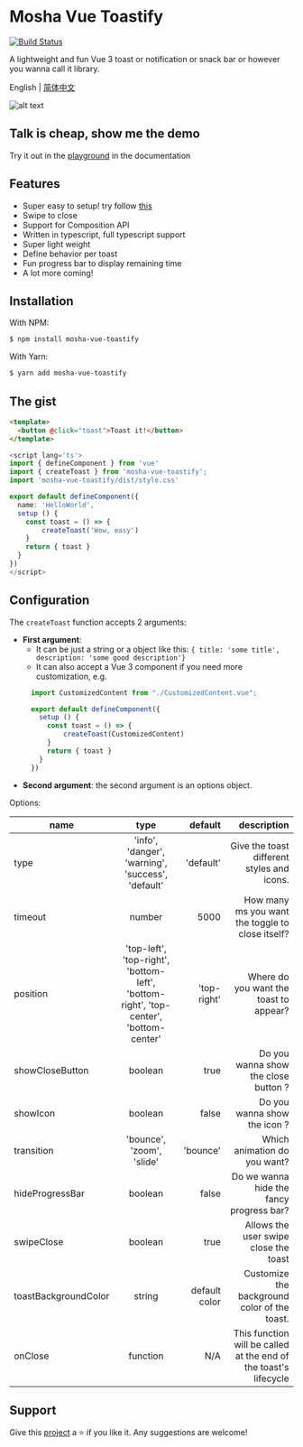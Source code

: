 # Mosha Vue Toastify

[![Build Status](https://travis-ci.com/szboynono/mosha-vue-toastify.svg?branch=main)](https://travis-ci.com/szboynono/mosha-vue-toastify)

A lightweight and fun Vue 3 toast or notification or snack bar or however you wanna call it library.

English | [简体中文](./README-zh_CN.md)

![alt text](./gif/demo.gif "Logo Title Text 1")

## Talk is cheap, show me the demo

Try it out in the [playground](https://szboynono.github.io/mosha-vue-toastify/) in the documentation

## Features
- Super easy to setup! try follow [this](#the-gist)
- Swipe to close
- Support for Composition API
- Written in typescript, full typescript support
- Super light weight
- Define behavior per toast
- Fun progress bar to display remaining time
- A lot more coming!

## Installation

With NPM:

```bash
$ npm install mosha-vue-toastify
```

With Yarn:

```bash
$ yarn add mosha-vue-toastify
```

## The gist
```html
<template>
  <button @click="toast">Toast it!</button>
</template>
```
```ts
<script lang='ts'>
import { defineComponent } from 'vue'
import { createToast } from 'mosha-vue-toastify';
import 'mosha-vue-toastify/dist/style.css'

export default defineComponent({
  name: 'HelloWorld',
  setup () {
    const toast = () => {
        createToast('Wow, easy')
    }
    return { toast }
  }
})
</script>
```

## Configuration

The `createToast` function accepts 2 arguments:
- **First argument**: 
  - It can be just a string or a object like this: `{ title: 'some title', description: 'some good description'}`
  - It can also accept a Vue 3 component if you need more customization, e.g.
  ```ts
    import CustomizedContent from "./CustomizedContent.vue";

    export default defineComponent({
      setup () {
        const toast = () => {
            createToast(CustomizedContent)
        }
        return { toast }
      }
    })
  ```  
- **Second argument**: the second argument is an options object.


Options:

| name        | type           | default  | description |
| ------------- |:-------------:| -----:| -----:|
| type      | 'info', 'danger', 'warning', 'success', 'default' | 'default' | Give the toast different styles and icons. |
| timeout      | number      |   5000 | How many ms you want the toggle to close itself?
| position      | 'top-left', 'top-right', 'bottom-left', 'bottom-right', 'top-center', 'bottom-center' |   'top-right' | Where do you want the toast to appear? |
| showCloseButton | boolean      |    true | Do you wanna show the close button ? |
| showIcon | boolean      |    false | Do you wanna show the icon ? |
| transition | 'bounce', 'zoom', 'slide' | 'bounce' | Which animation do you want? |
| hideProgressBar | boolean      |    false | Do we wanna hide the fancy progress bar? |
| swipeClose | boolean      |    true | Allows the user swipe close the toast |
| toastBackgroundColor | string      | default color | Customize the background color of the toast. |
| onClose | function      | N/A | This function will be called at the end of the toast's lifecycle|

## Support

Give this [project](https://github.com/szboynono/mosha-vue-toastify) a ⭐ if you like it. Any suggestions are welcome!